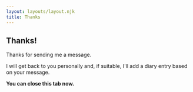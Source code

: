 ```yaml
---
layout: layouts/layout.njk
title: Thanks
---
```


## Thanks!

Thanks for sending me a message. 

I will get back to you personally and, if suitable, I'll add a diary entry based on your message.

**You can close this tab now.**
